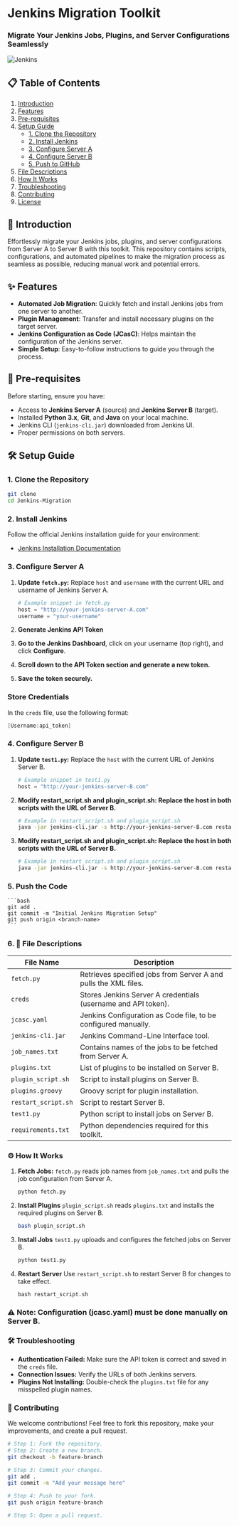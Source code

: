 # Jenkins Migration Toolkit

### Migrate Your Jenkins Jobs, Plugins, and Server Configurations Seamlessly

![Jenkins](https://img.shields.io/badge/Jenkins-Migration-blue.svg) 

## 📋 Table of Contents
1. [Introduction](#introduction)
2. [Features](#features)
3. [Pre-requisites](#pre-requisites)
4. [Setup Guide](#setup-guide)
   - [1. Clone the Repository](#1-clone-the-repository)
   - [2. Install Jenkins](#2-install-jenkins)
   - [3. Configure Server A](#3-configure-server-a)
   - [4. Configure Server B](#4-configure-server-b)
   - [5. Push to GitHub](#5-push-to-github)
5. [File Descriptions](#file-descriptions)
6. [How It Works](#how-it-works)
7. [Troubleshooting](#troubleshooting)
8. [Contributing](#contributing)
9. [License](#license)

## 📝 Introduction
Effortlessly migrate your Jenkins jobs, plugins, and server configurations from Server A to Server B with this toolkit. This repository contains scripts, configurations, and automated pipelines to make the migration process as seamless as possible, reducing manual work and potential errors.

## ✨ Features
- **Automated Job Migration**: Quickly fetch and install Jenkins jobs from one server to another.
- **Plugin Management**: Transfer and install necessary plugins on the target server.
- **Jenkins Configuration as Code (JCasC)**: Helps maintain the configuration of the Jenkins server.
- **Simple Setup**: Easy-to-follow instructions to guide you through the process.

## 🔧 Pre-requisites
Before starting, ensure you have:
- Access to **Jenkins Server A** (source) and **Jenkins Server B** (target).
- Installed **Python 3.x**, **Git**, and **Java** on your local machine.
- Jenkins CLI (`jenkins-cli.jar`) downloaded from Jenkins UI.
- Proper permissions on both servers.

## 🛠 Setup Guide

### 1. Clone the Repository
```bash
git clone 
cd Jenkins-Migration
```

### 2. Install Jenkins
Follow the official Jenkins installation guide for your environment:

- [Jenkins Installation Documentation](https://www.jenkins.io/doc/book/installing/)

### 3. Configure Server A
1. **Update `fetch.py`:** Replace `host` and `username` with the current URL and username of Jenkins Server A.
   ```python
   # Example snippet in fetch.py
   host = "http://your-jenkins-server-A.com"
   username = "your-username"
   ```
2. **Generate Jenkins API Token**

3. **Go to the Jenkins Dashboard**, click on your username (top right), and click **Configure**.

4. **Scroll down to the **API Token** section and generate a new token.**

5. **Save the token securely.**

### Store Credentials
In the `creds` file, use the following format:
```csharp
[Username:api_token]
```
### 4. Configure Server B

1. **Update `test1.py`:** Replace the `host` with the current URL of Jenkins Server B.
   ```python
   # Example snippet in test1.py
   host = "http://your-jenkins-server-B.com"
   ```
2. **Modify restart_script.sh and plugin_script.sh: Replace the host in both scripts with the URL of Server B.**
    ```bash
    # Example in restart_script.sh and plugin_script.sh
    java -jar jenkins-cli.jar -s http://your-jenkins-server-B.com restart
    ```
3. **Modify restart_script.sh and plugin_script.sh: Replace the host in both scripts with the URL of Server B.**
    ```bash
    # Example in restart_script.sh and plugin_script.sh
    java -jar jenkins-cli.jar -s http://your-jenkins-server-B.com restart
    ```
### 5. Push the Code 
    ```bash
    git add .
    git commit -m "Initial Jenkins Migration Setup"
    git push origin <branch-name>
    ```
### 6. 📁 File Descriptions

| File Name          | Description                                                         |
|--------------------|---------------------------------------------------------------------|
| `fetch.py`         | Retrieves specified jobs from Server A and pulls the XML files.    |
| `creds`            | Stores Jenkins Server A credentials (username and API token).      |
| `jcasc.yaml`       | Jenkins Configuration as Code file, to be configured manually.     |
| `jenkins-cli.jar`  | Jenkins Command-Line Interface tool.                               |
| `job_names.txt`    | Contains names of the jobs to be fetched from Server A.            |
| `plugins.txt`      | List of plugins to be installed on Server B.                       |
| `plugin_script.sh` | Script to install plugins on Server B.                             |
| `plugins.groovy`   | Groovy script for plugin installation.                             |
| `restart_script.sh`| Script to restart Server B.                                        |
| `test1.py`         | Python script to install jobs on Server B.                         |
| `requirements.txt` | Python dependencies required for this toolkit.                     |

### ⚙️ How It Works

1. **Fetch Jobs:** `fetch.py` reads job names from `job_names.txt` and pulls the job configuration from Server A.
   ```bash
   python fetch.py
   ```
2. **Install Plugins**
    `plugin_script.sh` reads `plugins.txt` and installs the required plugins on Server B.
    
    ```bash
    bash plugin_script.sh
    ```
3. **Install Jobs**
    `test1.py` uploads and configures the fetched jobs on Server B.
    ```python
    python test1.py
    ```
4. **Restart Server**
    Use `restart_script.sh` to restart Server B for changes to take effect.
    ```python
    bash restart_script.sh
    ```
### ⚠️ Note: Configuration (jcasc.yaml) must be done manually on Server B.
### 🛠 Troubleshooting
- **Authentication Failed:** Make sure the API token is correct and saved in the `creds` file.
- **Connection Issues:** Verify the URLs of both Jenkins servers.
- **Plugins Not Installing:** Double-check the `plugins.txt` file for any misspelled plugin names.

### 🤝 Contributing
We welcome contributions! Feel free to fork this repository, make your improvements, and create a pull request.

```bash
# Step 1: Fork the repository.
# Step 2: Create a new branch.
git checkout -b feature-branch

# Step 3: Commit your changes.
git add .
git commit -m "Add your message here"

# Step 4: Push to your fork.
git push origin feature-branch

# Step 5: Open a pull request.
```

